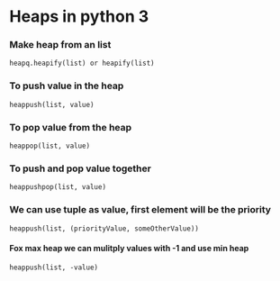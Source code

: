 # Heaps in python 3
### Make heap from an list
```
heapq.heapify(list) or heapify(list)
```
### To push value in the heap
```
heappush(list, value)
```
### To pop value from the heap
```
heappop(list, value)
```
### To push and pop value together
```
heappushpop(list, value)
```
### We can use tuple as value, first element will be the priority
```
heappush(list, (priorityValue, someOtherValue))
```
#### Fox max heap we can mulitply values with -1 and use min heap
```
heappush(list, -value)
```